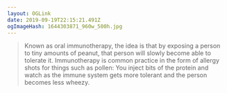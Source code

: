 ```yaml
---
layout: OGLink
date: 2019-09-19T22:15:21.491Z
ogImageHash: 1644303871_960w_500h.jpg
---
```


> Known as oral immunotherapy, the idea is that by exposing a person to tiny amounts of peanut, that person will slowly become able to tolerate it. Immunotherapy is common practice in the form of allergy shots for things such as pollen: You inject bits of the protein and watch as the immune system gets more tolerant and the person becomes less wheezy.
